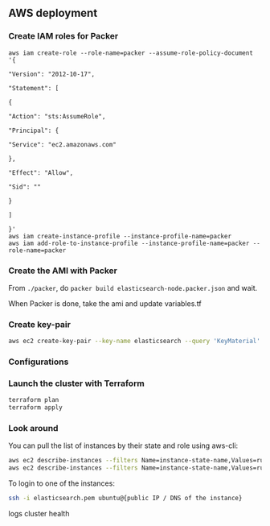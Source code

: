## AWS deployment

### Create IAM roles for Packer

```shell
aws iam create-role --role-name=packer --assume-role-policy-document '{
                                                                                 "Version": "2012-10-17",
                                                                                 "Statement": [
                                                                                     {
                                                                                         "Action": "sts:AssumeRole",
                                                                                         "Principal": {
                                                                                             "Service": "ec2.amazonaws.com"
                                                                                         },
                                                                                         "Effect": "Allow",
                                                                                         "Sid": ""
                                                                                     }
                                                                                 ]
                                                                             }'
aws iam create-instance-profile --instance-profile-name=packer
aws iam add-role-to-instance-profile --instance-profile-name=packer --role-name=packer
```

### Create the AMI with Packer

From `./packer`, do `packer build elasticsearch-node.packer.json` and wait.

When Packer is done, take the ami and update variables.tf

### Create key-pair

```bash
aws ec2 create-key-pair --key-name elasticsearch --query 'KeyMaterial' --output text > elasticsearch.pem
```

### Configurations



### Launch the cluster with Terraform

```bash
terraform plan
terraform apply
```

### Look around

You can pull the list of instances by their state and role using aws-cli:

```bash
aws ec2 describe-instances --filters Name=instance-state-name,Values=running
aws ec2 describe-instances --filters Name=instance-state-name,Values=running,Name=tag:Role,Values=client
```

To login to one of the instances:

```bash
ssh -i elasticsearch.pem ubuntu@{public IP / DNS of the instance}
```

logs
cluster health